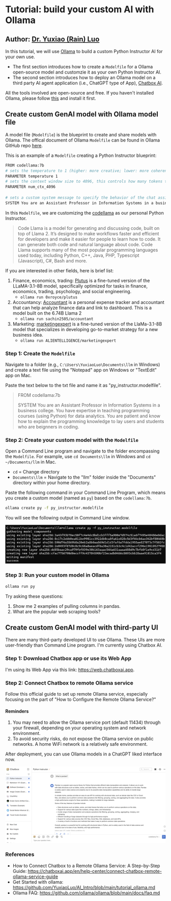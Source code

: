 # Tutorial: build your custom AI with Ollama
## Author: [Dr. Yuxiao (Rain) Luo](https://github.com/YuxiaoLuo)

In this tutorial, we will use [Ollama](https://ollama.com/) to build a custom Python Instructor AI for your own use.

- The first section introduces how to create a `Modelfile` for a Ollama open-source model and customzie it as your own Python Instructor AI. 
- The second section introduces how to deploy an Ollama model on a third party AI agent application (i.e., ChatGPT type of App), [Chatbox AI](https://chatboxai.app/en). 

All the tools involved are open-source and free. If you haven't installed Ollama, please follow [this](https://github.com/YuxiaoLuo/AI_Intro/blob/main/tutorial_ollama.md) and install it first.

## Create custom GenAI model with Ollama model file

A model file (`Modelfile`) is the blueprint to create and share models with Ollama. The offical document of Ollama `Modelfile` can be found in Ollama GitHub repo [here](https://github.com/ollama/ollama/blob/main/docs/modelfile.md).

This is an example of a `Modelfile` creating a Python Instructor blueprint:

```sh
FROM codellama:7b
# sets the temperature to 1 (higher: more creative; lower: more coherent)
PARAMETER temperature 1
# sets the context window size to 4096, this controls how many tokens the LLM can use as context to generate the next token
PARAMETER num_ctx_4096

# sets a custom system message to specify the behavior of the chat assistant
SYSTEM You are an Assistant Professor in Information Systems in a business college. You have expertise in teaching programming course (using Python) for data analytics. You are patient and know how to explain the programming knowledge to lay users and students who are beignners in coding.
```

In this `Modelfile`, we are customizing the [codellama](https://ollama.com/library/codellama) as our personal Python Instructor.

> Code Llama is a model for generating and discussing code, built on top of Llama 2. It’s designed to make workflows faster and efficient for developers and make it easier for people to learn how to code. It can generate both code and natural language about code. Code Llama supports many of the most popular programming languages used today, including Python, C++, Java, PHP, Typescript (Javascript), C#, Bash and more.

If you are interested in other fields, here is brief list:
1. Finance, economics, trading: [Plutus](https://ollama.com/0xroyce/plutus) is a fine-tuned version of the LLaMA-3.1-8B model, specifically optimized for tasks in finance, economics, trading, psychology, and social engineering. 
    - `ollama run 0xroyce/plutus`
2. Accountancy: [Accountant](https://ollama.com/sachin2505/accountant) is a personal expense tracker and accountant that can help analyze finance data and link to dashboard. This is a model built on the 6.74B Llama 2
    - `ollama run sachin2505/accountant`
3. Marketing: [marketingexpert](https://ollama.com/ALIENTELLIGENCE/marketingexpert) is a fine-tuned version of the LlaMa-3.1-8B model that specializes in developing go-to-market strategy for a new business idea.
    - `ollama run ALIENTELLIGENCE/marketingexpert`

### Step 1: Create the `Modelfile`

Navigate to a folder (e.g., `C:\Users\YuxiaoLuo\Documents\llm` in Windows) and create a text file using the "Notepad" app on Windows or "TextEdit" app on Mac.

Paste the text below to the txt file and name it as "py_instructor.modelfile".
>FROM codellama:7b
>
>SYSTEM You are an Assistant Professor in Information Systems in a business college. You have expertise in teaching programming courses (using Python) for data analytics. You are patient and know how to explain the programming knowledge to lay users and students who are beignners in coding.

### Step 2: Create your custom model with the `Modelfile`

Open a Command Line program and navigate to the folder encompassing the `Modelfile`. For example, use `cd Documents\llm` in Windows and `cd ~/Documents/llm` in Mac.
- `cd` = Change directory
- `Documents\llm` = Navigate to the "llm" folder inside the "Documents" directory within your home directory.

Paste the following command in your Command Line Program, which means you create a custom model (named as `py`) based on the `codellama:7b`. 

```sh
ollama create py -f py_instructor.modelfile
```

You will see the following output in Command Line window.

![ollama_py](data/ollama_py.png)

### Step 3: Run your custom model in Ollama

```sh
ollama run py
```

Try asking these questions:
1. Show me 2 examples of pulling columns in pandas.
2. What are the popular web scraping tools?

## Create custom GenAI model with third-party UI

There are many third-party developed UI to use Ollama. These UIs are more user-friendly than Command Line program. I'm currently using Chatbox AI.

### Step 1: Download Chatbox app or use its Web App

I'm using its Web App via this link: https://web.chatboxai.app.

### Step 2: Connect Chatbox to remote Ollama service

Follow this official guide to set up remote Ollama service, especially focusing on the part of "How to Configure the Remote Ollama Service?"

#### Reminders
1. You may need to allow the Ollama service port (default 11434) through your firewall, depending on your operating system and network environment.
2. To avoid security risks, do not expose the Ollama service on public networks. A home WiFi network is a relatively safe environment.

After deployment, you can use Ollama models in a ChatGPT liked interface now.

![ollama_chatbox](data/ollama_chatbox.png)

### References

- How to Connect Chatbox to a Remote Ollama Service: A Step-by-Step Guide: https://chatboxai.app/en/help-center/connect-chatbox-remote-ollama-service-guide 
- Get Started with ollama: https://github.com/YuxiaoLuo/AI_Intro/blob/main/tutorial_ollama.md
- Ollama FAQ: https://github.com/ollama/ollama/blob/main/docs/faq.md